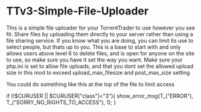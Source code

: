 # TTv3-Simple-File-Uploader
This is a simple file uploader for your TorrentTrader to use however you see fit. Share files by uploading them directly to your server
rather than using a file sharing service. If you know what you are doing, you can limit its use to select people, but thats up to you.
This is a base to start with and only allows users above level 6 to delete files, and is open for anyone on the site to use, so make sure you have it set the way you want.
Make sure your php.ini is set to allow file uploads, and that you dont set the allowed upload size in this mod to exceed upload_max_filesize and post_max_size setting

You could do something like this at the top of the file to limit access

if (!$CURUSER || $CURUSER["class"]<"3"){
    show_error_msg(T_("ERROR"), T_("SORRY_NO_RIGHTS_TO_ACCESS"), 1);
}
